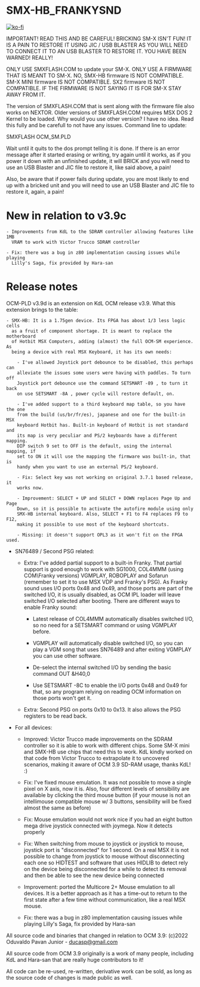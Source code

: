 # SMX-HB_FRANKYSND

[![ko-fi](https://ko-fi.com/img/githubbutton_sm.svg)](https://ko-fi.com/R6R2BRGX6)

IMPORTANT! READ THIS AND BE CAREFUL! BRICKING SM-X ISN'T FUN! IT IS A PAIN TO
RESTORE IT USING JIC / USB BLASTER AS YOU WILL NEED TO CONNECT IT TO AN USB
BLASTER TO RESTORE IT. YOU HAVE BEEN WARNED! REALLY!

ONLY USE SMXFLASH.COM to update your SM-X. ONLY USE A FIRMWARE THAT IS MEANT TO
SM-X. NO, SMX-HB firmware IS NOT COMPATIBLE. SM-X MINI firmware IS NOT
COMPATIBLE. SX2 firmware IS NOT COMPATIBLE. IF THE FIRMWARE IS NOT SAYING IT
IS FOR SM-X STAY AWAY FROM IT.

The version of SMXFLASH.COM that is sent along with the firmware file also
works on NEXTOR. Older versions of SMXFLASH.COM requires MSX DOS 2 Kernel to be
loaded. Why would you use other version? I have no idea. Read this fully and
be carefull to not have any issues. Command line to update:

SMXFLASH OCM_SM.PLD

Wait until it quits to the dos prompt telling it is done. If there is an error
message after it started erasing or writing, try again until it works, as if
you power it down with an unfinished update, it will BRICK and you will need
to use an USB Blaster and JIC file to restore it, like said above, a pain!

Also, be aware that if power fails during update, you are most likely to end up
with a bricked unit and you will need to use an USB Blaster and JIC file to
restore it, again, a pain!

# New in relation to v3.9c

    - Improvements from KdL to the SDRAM controller allowing features like 1MB
      VRAM to work with Victor Trucco SDRAM controller

    - Fix: there was a bug in z80 implementation causing issues while playing
      Lilly's Saga, fix provided by Hara-san

# Release notes

OCM-PLD v3.9d is an extension on KdL OCM release v3.9. What this extension
brings to the table:

    - SMX-HB: It is a 1.75gen device. Its FPGA has about 1/3 less logic cells
      as a fruit of component shortage. It is meant to replace the motherboard
      of Hotbit MSX Computers, adding (almost) the full OCM-SM experience. As
      being a device with real MSX Keyboard, it has its own needs:

        - I've allowed Joystick port debounce to be disabled, this perhaps can
        alleviate the issues some users were having with paddles. To turn off
        Joystick port debounce use the command SETSMART -89 , to turn it back
        on use SETSMART -8A , power cycle will restore default, on.

        - I've added support to a third keyboard map table, so you have the one
        from the build (us/br/fr/es), japanese and one for the built-in MSX
        keyboard Hotbit has. Built-in keyboard of Hotbit is not standard and
        its map is very peculiar and PS/2 keyboards have a different mapping.
        DIP switch 9 set to OFF is the default, using the internal mapping, if
        set to ON it will use the mapping the firmware was built-in, that is
        handy when you want to use an external PS/2 keyboard.

        - Fix: Select key was not working on original 3.7.1 based release, it
        works now.

        - Improvement: SELECT + UP and SELECT + DOWN replaces Page Up and Page
        Down, so it is possible to activate the autofire module using only
        SMX-HB internal keyboard. Also, SELECT + F1 to F4 replaces F9 to F12,
        making it possible to use most of the keyboard shortcuts.

        - Missing: it doesn't support OPL3 as it won't fit on the FPGA used.

- SN76489 / Second PSG related:

    - Extra: I've added partial support to a built-in Franky. That partial
      support is good enough to work with SG1000, COL4MMM (using COM\Franky
      versions) VGMPLAY, ROBOPLAY and Sofarun (remember to set it to use MSX
      VDP and Franky's PSG). As Franky sound uses I/O ports 0x48 and 0x49, and
      those ports are part of the switched I/O, it is usually disabled, as OCM
      IPL loader will leave switched I/O selected after booting. There are 
      different ways to enable Franky sound:

        - Latest release of COL4MMM automatically disables switched I/O, so no
        need for a SETSMART command or using VGMPLAY before.

        - VGMPLAY will automatically disable switched I/O, so you can play a
        VGM song that uses SN76489 and after exiting VGMPLAY you can use other
        software.

        - De-select the internal switched I/O by sending the basic command
        OUT &H40,0

        - Use SETSMART -8C to enable the I/O ports 0x48 and 0x49 for that, so
        any program relying on reading OCM information on those ports won't
        get it.

    - Extra: Second PSG on ports 0x10 to 0x13. It also allows the PSG registers
      to be read back.

- For all devices:

    - Improved: Victor Trucco made improvements on the SDRAM controller so it
      is able to work with different chips. Some SM-X mini and SMX-HB use chips
      that need this to work. KdL kindly worked on that code from Victor Trucco
      to extrapolate it to uncovered scenarios, making it aware of OCM 3.9
      SD-RAM usage, thanks KdL! :)

    - Fix: I've fixed mouse emulation. It was not possible to move a single
      pixel on X axis, now it is. Also, four different levels of sensibility
      are available by clicking the third mouse button (if your mouse is not an
      intellimouse compatible mouse w/ 3 buttons, sensibility will be fixed 
      almost the same as before)

    - Fix: Mouse emulation would not work nice if you had an eight button mega
      drive joystick connected with joymega. Now it detects properly

    - Fix: When switching from mouse to joystick or joystick to mouse, joystick
      port is "disconnected" for 1 second. On a real MSX it is not possible to
      change from joystick to mouse without disconnecting each one so HIDTEST
      and software that uses HIDLIB to detect rely on the device being
      disconnected for a while to detect its removal and then be able to see
      the new device being connected

    - Improvement: ported the Multicore 2+ Mouse emulation to all devices. It
      is a better approach as it has a time-out to return to the first state
      after a few time without communication, like a real MSX mouse.

    - Fix: there was a bug in z80 implementation causing issues while playing
      Lilly's Saga, fix provided by Hara-san

All source code and binaries that changed in relation to OCM 3.9:
(c)2022 Oduvaldo Pavan Junior - ducasp@gmail.com

All source code from OCM 3.9 originally is a work of many people, including
KdL and Hara-san that are really huge contributors to it!

All code can be re-used, re-written, derivative work can be sold, as long as the
source code of changes is made public as well.
